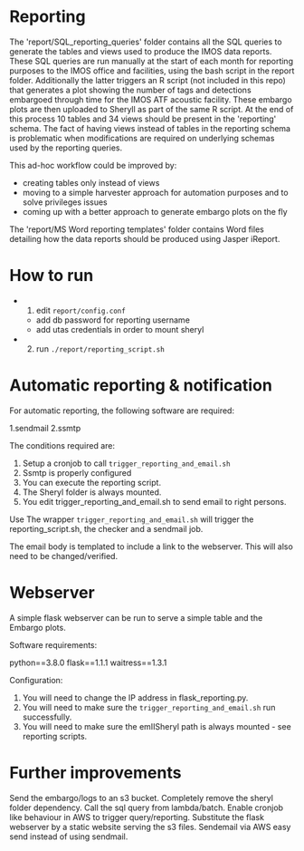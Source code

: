 Reporting
=========
The 'report/SQL_reporting_queries' folder contains all the SQL queries to generate the tables and views used to produce the IMOS data reports. These SQL queries are run manually at the start of each month for reporting purposes to the IMOS office and facilities, using the bash script in the report folder. Additionally the latter triggers an R script (not included in this repo) that generates a plot showing the number of tags and detections embargoed through time for the IMOS ATF acoustic facility. These embargo plots are then uploaded to Sheryll as part of the same R script.
At the end of this process 10 tables and 34 views should be present in the 'reporting' schema. The fact of having views instead of tables in the reporting schema is problematic when modifications are required on underlying schemas used by the reporting queries. 

This ad-hoc workflow could be improved by:
 * creating tables only instead of views
 * moving to a simple harvester approach for automation purposes and to solve privileges issues
 * coming up with a better approach to generate embargo plots on the fly	

The 'report/MS Word reporting templates' folder contains Word files detailing how the data reports should be produced using Jasper iReport.

How to run
==========

* 1) edit ```report/config.conf```
  * add db password for reporting username
  * add utas credentials in order to mount sheryl
* 2) run ```./report/reporting_script.sh```


Automatic reporting & notification
=========

For automatic reporting, the following software are required:

1.sendmail
2.ssmtp

The conditions required are:

1. Setup a cronjob to call `trigger_reporting_and_email.sh`
2. Ssmtp is properly configured
3. You can execute the reporting script.
4. The Sheryl folder is always mounted.
5. You edit trigger_reporting_and_email.sh to send email to right persons.

Use The wrapper `trigger_reporting_and_email.sh` will trigger the reporting_script.sh, the checker and a sendmail job.

The email body is templated to include a link to the webserver. This will also need to be changed/verified.

Webserver
=========

A simple flask webserver can be run to serve a simple table and the Embargo plots.

Software requirements:

python==3.8.0
flask==1.1.1
waitress==1.3.1

Configuration:

1. You will need to change the IP address in flask_reporting.py.
2. You will need to make sure the `trigger_reporting_and_email.sh` run successfully.
3. You will need to make sure the emIISheryl path is always mounted - see reporting scripts.


Further improvements
========

Send the embargo/logs to an s3 bucket.
Completely remove the sheryl folder dependency.
Call the sql query from lambda/batch.
Enable cronjob like behaviour in AWS to trigger query/reporting.
Substitute the flask webserver by a static website serving the s3 files.
Sendemail via AWS easy send instead of using sendmail.

